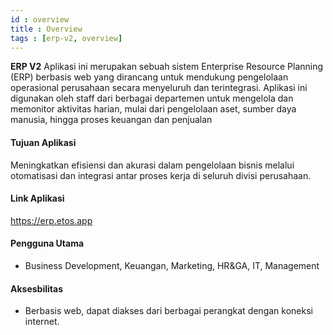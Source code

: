```yaml
---
id : overview
title : Overview
tags : [erp-v2, overview]
---
```

**ERP V2** Aplikasi ini merupakan sebuah sistem Enterprise Resource Planning (ERP) berbasis web yang dirancang untuk mendukung pengelolaan operasional perusahaan secara menyeluruh dan terintegrasi. Aplikasi ini digunakan oleh staff dari berbagai departemen untuk mengelola dan memonitor aktivitas harian, mulai dari pengelolaan aset, sumber daya manusia, hingga proses keuangan dan penjualan


#### Tujuan Aplikasi
Meningkatkan efisiensi dan akurasi dalam pengelolaan bisnis melalui otomatisasi dan integrasi antar proses kerja di seluruh divisi perusahaan.

#### Link Aplikasi
https://erp.etos.app

#### Pengguna Utama
- Business Development, Keuangan, Marketing, HR&GA, IT, Management

#### Aksesbilitas
- Berbasis web, dapat diakses dari berbagai perangkat dengan koneksi internet.